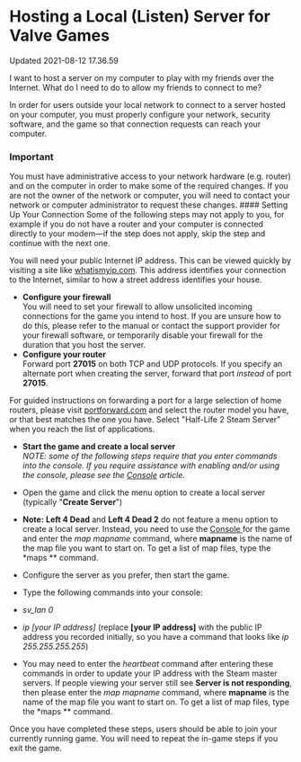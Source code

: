 # Hosting a Local (Listen) Server for Valve Games
Updated 2021-08-12 17.36.59

I want to host a server on my computer to play with my friends over the Internet. What do I need to do to allow my friends to connect to me?  
  
In order for users outside your local network to connect to a server hosted on your computer, you must properly configure your network, security software, and the game so that connection requests can reach your computer.  
  
  ### Important
You must have administrative access to your network hardware (e.g. router) and on the computer in order to make some of the required changes. If you are not the owner of the network or computer, you will need to contact your network or computer administrator to request these changes.  #### Setting Up Your Connection
Some of the following steps may not apply to you, for example if you do not have a router and your computer is connected directly to your modem—if the step does not apply, skip the step and continue with the next one.  
  
You will need your public Internet IP address. This can be viewed quickly by visiting a site like [whatismyip.com](http://www.whatismyip.com/). This address identifies your connection to the Internet, similar to how a street address identifies your house.  
  

* **Configure your firewall**  
You will need to set your firewall to allow unsolicited incoming connections for the game you intend to host. If you are unsure how to do this, please refer to the manual or contact the support provider for your firewall software, or temporarily disable your firewall for the duration that you host the server.
* **Configure your router**  
Forward port **27015** on both TCP and UDP protocols. If you specify an alternate port when creating the server, forward that port *instead* of port **27015**.  
  
For guided instructions on forwarding a port for a large selection of home routers, please visit [portforward.com](http://www.portforward.com/) and select the router model you have, or that best matches the one you have. Select "Half-Life 2 Steam Server" when you reach the list of applications.
* **Start the game and create a local server**  
*NOTE: some of the following steps require that you enter commands into the console. If you require assistance with enabling and/or using the console, please see the* [*Console*](https://help.steampowered.com/en/faqs/view/4700-D10E-26BE-DDDD) *article.*  
  

* Open the game and click the menu option to create a local server (typically "**Create Server**") 
* **Note:**  **Left 4 Dead** and **Left 4 Dead 2** do not feature a menu option to create a local server. Instead, you need to use the [Console ](https://help.steampowered.com/en/faqs/view/4700-D10E-26BE-DDDD)for the game and enter the *map mapname* command, where **mapname** is the name of the map file you want to start on. To get a list of map files, type the *maps ** command.
* Configure the server as you prefer, then start the game.
* Type the following commands into your console:  
  

* *sv_lan 0*
* *ip [your IP address]* (replace **[your IP address]** with the public IP address you recorded initially, so you have a command that looks like *ip 255.255.255.255*)
* You may need to enter the *heartbeat* command after entering these commands in order to update your IP address with the Steam master servers. If people viewing your server still see **Server is not responding**, then please enter the *map mapname* command, where **mapname** is the name of the map file you want to start on. To get a list of map files, type the *maps ** command.

  
  
Once you have completed these steps, users should be able to join your currently running game. You will need to repeat the in-game steps if you exit the game.